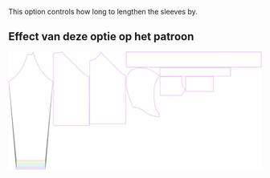 
This option controls how long to lengthen the sleeves by.


## Effect van deze optie op het patroon
![This image shows the effect of this option by superimposing several variants that have a different value for this option](hugo_sleevelengthbonus_sample.svg "Effect of this option on the pattern")
